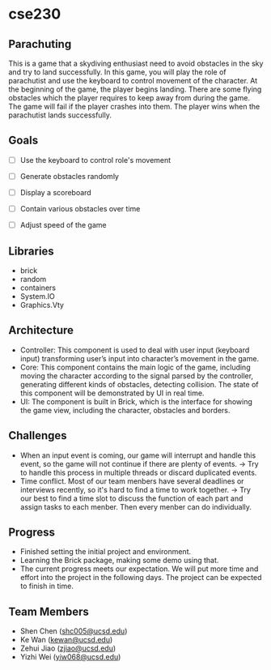# cse230
## Parachuting
This is a game that a skydiving enthusiast need to avoid obstacles in the sky and try to land successfully. In this game, you will play the role of parachutist and use the keyboard to control movement of the character. At the beginning of the game, the player begins landing. There are some flying obstacles which the player requires to keep away from during the game. The game will fail if the player crashes into them. The player wins when the parachutist lands successfully.


## Goals
- [ ] Use the keyboard to control role's movement
- [ ] Generate obstacles randomly
- [ ] Display a scoreboard
- [ ] Contain various obstacles over time
- [ ] Adjust speed of the game


## Libraries
- brick
- random
- containers
- System.IO
- Graphics.Vty


## Architecture
- Controller: This component is used to deal with user input (keyboard input) transforming user’s input into character’s movement in the game.
- Core: This component contains the main logic of the game, including moving the character according to the signal parsed by the controller, generating different kinds of obstacles, detecting collision. The state of this component will be demonstrated by UI in real time.
- UI: The component is built in Brick, which is the interface for showing the game view, including the character, obstacles and borders.


## Challenges
- When an input event is coming, our game will interrupt and handle this event, so the game will not continue if there are plenty of events. -> Try to handle this process in multiple threads or discard duplicated events.
- Time conflict. Most of our team menbers have several deadlines or interviews recently, so it's hard to find a time to work together. -> Try our best to find a time slot to discuss the function of each part and assign tasks to each menber. Then every menber can do individually.


## Progress
- Finished setting the initial project and environment.
- Learning the Brick package, making some demo using that.
- The current progress meets our expectation. We will put more time and effort into the project in the following days. The project can be expected to finish in time.


## Team Members
- Shen Chen (shc005@ucsd.edu)
- Ke Wan (kewan@ucsd.edu)
- Zehui Jiao (zjiao@ucsd.edu)
- Yizhi Wei (yiw068@ucsd.edu)
